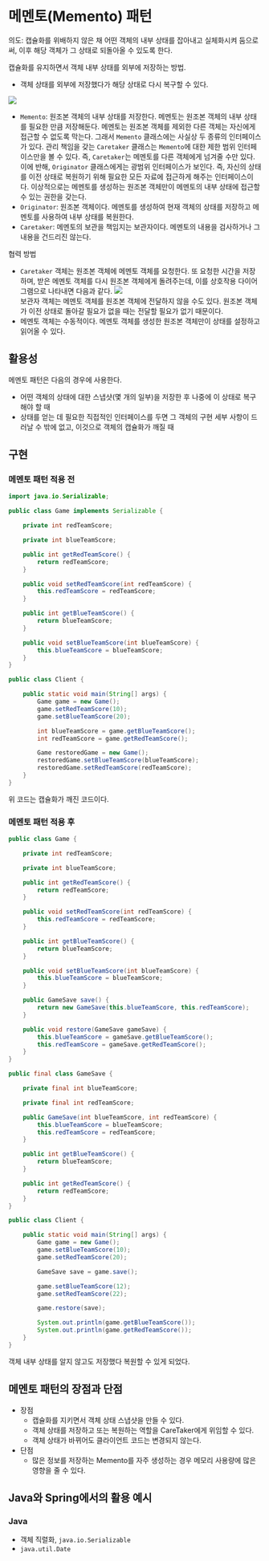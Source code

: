 # 메멘토(Memento) 패턴
의도: 캡슐화를 위배하지 않은 채 어떤 객체의 내부 상태를 잡아내고 실체화시켜 둠으로써, 이후 해당 객체가 그 상태로 되돌아올 수 있도록 한다.

캡슐화를 유지하면서 객체 내부 상태를 외부에 저장하는 방법.
- 객체 상태를 외부에 저장했다가 해당 상태로 다시 복구할 수 있다.

![](https://velog.velcdn.com/images/songs4805/post/6d0e41e9-3987-43dc-a3b2-296217dde98d/image.png)

- `Memento`: 원조본 객체의 내부 상태를 저장한다. 메멘토는 원조본 객체의 내부 상태를 필요한 만큼 저장해둔다. 메멘토는 원조본 객체를 제외한 다른 객체는 자신에게 접근할 수 없도록 막는다. 그래서 `Memento` 클래스에는 사실상 두 종류의 인터페이스가 있다. 관리 책임을 갖는 `Caretaker` 클래스는 `Memento`에 대한 제한 범위 인터페이스만을 볼 수 있다. 즉, `Caretaker`는 메멘토를 다른 객체에게 넘겨줄 수만 있다. 이에 반해, `Originator` 클래스에게는 광범위 인터페이스가 보인다. 즉, 자신의 상태를 이전 상태로 복원하기 위해 필요한 모든 자료에 접근하게 해주는 인터페이스이다. 이상적으로는 메멘토를 생성하는 원조본 객체만이 메멘토의 내부 상태에 접근할 수 있는 권한을 갖는다.
- `Originator`: 원조본 객체이다. 메멘토를 생성하여 현재 객체의 상태를 저장하고 메멘토를 사용하여 내부 상태를 복원한다.
- `Caretaker`: 메멘토의 보관을 책임지는 보관자이다. 메멘토의 내용을 검사하거나 그 내용을 건드리진 않는다.

협력 방법
- `Caretaker` 객체는 원조본 객체에 메멘토 객체를 요청한다. 또 요청한 시간을 저장하며, 받은 메멘토 객체를 다시 원조본 객체에게 돌려주는데, 이를 상호작용 다이어그램으로 나타내면 다음과 같다.
![](https://velog.velcdn.com/images/songs4805/post/972ecb86-b7a9-425d-a761-a3d0e40a8951/image.png)  
보관자 객체는 메멘토 객체를 원조본 객체에 전달하지 않을 수도 있다. 원조본 객체가 이전 상태로 돌아갈 필요가 없을 때는 전달할 필요가 없기 때문이다.
- 메멘토 객체는 수동적이다. 메멘토 객체를 생성한 원조본 객체만이 상태를 설정하고 읽어올 수 있다.

## 활용성
메멘토 패턴은 다음의 경우에 사용한다.
- 어떤 객체의 상태에 대한 스냅샷(몇 개의 일부)을 저장한 후 나중에 이 상태로 복구해야 할 때
- 상태를 얻는 데 필요한 직접적인 인터페이스를 두면 그 객체의 구현 세부 사항이 드러날 수 밖에 없고, 이것으로 객체의 캡슐화가 깨질 때

## 구현
### 메멘토 패턴 적용 전
```java
import java.io.Serializable;

public class Game implements Serializable {

    private int redTeamScore;

    private int blueTeamScore;

    public int getRedTeamScore() {
        return redTeamScore;
    }

    public void setRedTeamScore(int redTeamScore) {
        this.redTeamScore = redTeamScore;
    }

    public int getBlueTeamScore() {
        return blueTeamScore;
    }

    public void setBlueTeamScore(int blueTeamScore) {
        this.blueTeamScore = blueTeamScore;
    }
}
```

```java
public class Client {

    public static void main(String[] args) {
        Game game = new Game();
        game.setRedTeamScore(10);
        game.setBlueTeamScore(20);

        int blueTeamScore = game.getBlueTeamScore();
        int redTeamScore = game.getRedTeamScore();

        Game restoredGame = new Game();
        restoredGame.setBlueTeamScore(blueTeamScore);
        restoredGame.setRedTeamScore(redTeamScore);
    }
}
```
위 코드는 캡슐화가 깨진 코드이다.

### 메멘토 패턴 적용 후
```java
public class Game {

    private int redTeamScore;

    private int blueTeamScore;

    public int getRedTeamScore() {
        return redTeamScore;
    }

    public void setRedTeamScore(int redTeamScore) {
        this.redTeamScore = redTeamScore;
    }

    public int getBlueTeamScore() {
        return blueTeamScore;
    }

    public void setBlueTeamScore(int blueTeamScore) {
        this.blueTeamScore = blueTeamScore;
    }

    public GameSave save() {
        return new GameSave(this.blueTeamScore, this.redTeamScore);
    }

    public void restore(GameSave gameSave) {
        this.blueTeamScore = gameSave.getBlueTeamScore();
        this.redTeamScore = gameSave.getRedTeamScore();
    }
}
```

```java
public final class GameSave {

    private final int blueTeamScore;

    private final int redTeamScore;

    public GameSave(int blueTeamScore, int redTeamScore) {
        this.blueTeamScore = blueTeamScore;
        this.redTeamScore = redTeamScore;
    }

    public int getBlueTeamScore() {
        return blueTeamScore;
    }

    public int getRedTeamScore() {
        return redTeamScore;
    }
}
```

```java
public class Client {

    public static void main(String[] args) {
        Game game = new Game();
        game.setBlueTeamScore(10);
        game.setRedTeamScore(20);

        GameSave save = game.save();

        game.setBlueTeamScore(12);
        game.setRedTeamScore(22);

        game.restore(save);

        System.out.println(game.getBlueTeamScore());
        System.out.println(game.getRedTeamScore());
    }
}
```
객체 내부 상태를 알지 않고도 저장했다 복원할 수 있게 되었다.

## 메멘토 패턴의 장점과 단점
- 장점
  - 캡슐화를 지키면서 객체 상태 스냅샷을 만들 수 있다.
  - 객체 상태를 저장하고 또는 복원하는 역할을 CareTaker에게 위임할 수 있다.
  - 객체 상태가 바뀌어도 클라이언트 코드는 변경되지 않는다.
- 단점
  - 많은 정보를 저장하는 Memento를 자주 생성하는 경우 메모리 사용량에 많은 영향을 줄 수 있다.

## Java와 Spring에서의 활용 예시
### Java
- 객체 직렬화, `java.io.Serializable`
- `java.util.Date`